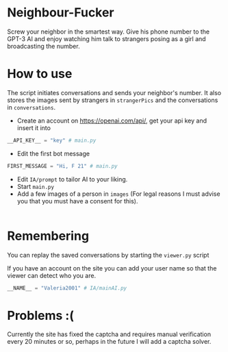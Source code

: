 # Neighbour-Fucker
Screw your neighbor in the smartest way. Give his phone number to the GPT-3 AI and enjoy watching him talk to strangers posing as a girl and broadcasting the number.

# How to use
The script initiates conversations and sends your neighbor's number. It also stores the images sent by strangers in `strangerPics` and the conversations in `conversations`.

- Create an account on https://openai.com/api/, get your api key and insert it into
```py
__API_KEY__ = "key" # main.py
```
- Edit the first bot message
```py
FIRST_MESSAGE = "Hi, F 21" # main.py
```
- Edit `IA/prompt` to tailor AI to your liking.
- Start `main.py`
- Add a few images of a person in `images` (For legal reasons I must advise you that you must have a consent for this).
<br><br>

# Remembering
You can replay the saved conversations by starting the `viewer.py` script

If you have an account on the site you can add your user name so that the viewer can detect who you are.

```py
__NAME__ = "Valeria2001" # IA/mainAI.py
```

# Problems :(
Currently the site has fixed the captcha and requires manual verification every 20 minutes or so, perhaps in the future I will add a captcha solver.
